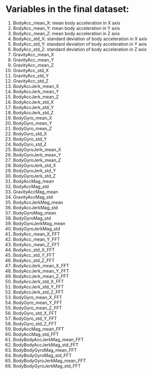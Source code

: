 # Variables in the final dataset:

1. BodyAcc_mean_X: mean body acceleration in X axis
2. BodyAcc_mean_Y: mean body acceleration in Y axis
3. BodyAcc_mean_Z: mean body acceleration in Z axis
4. BodyAcc_std_X: standard deviation of body acceleration in X axis
5. BodyAcc_std_Y: standard deviation of body acceleration in Y axis
6. BodyAcc_std_Z: standard deviation of body acceleration in Z axis
7. GravityAcc_mean_X
8. GravityAcc_mean_Y
9. GravityAcc_mean_Z
10. GravityAcc_std_X
11. GravityAcc_std_Y
12. GravityAcc_std_Z
13. BodyAccJerk_mean_X
14. BodyAccJerk_mean_Y
15. BodyAccJerk_mean_Z
16. BodyAccJerk_std_X
17. BodyAccJerk_std_Y
18. BodyAccJerk_std_Z
19. BodyGyro_mean_X
20. BodyGyro_mean_Y
21. BodyGyro_mean_Z
22. BodyGyro_std_X
23. BodyGyro_std_Y
24. BodyGyro_std_Z
25. BodyGyroJerk_mean_X
26. BodyGyroJerk_mean_Y
27. BodyGyroJerk_mean_Z
28. BodyGyroJerk_std_X
29. BodyGyroJerk_std_Y
30. BodyGyroJerk_std_Z
31. BodyAccMag_mean
32. BodyAccMag_std
33. GravityAccMag_mean
34. GravityAccMag_std
35. BodyAccJerkMag_mean
36. BodyAccJerkMag_std
37. BodyGyroMag_mean
38. BodyGyroMag_std
39. BodyGyroJerkMag_mean
40. BodyGyroJerkMag_std
41. BodyAcc_mean_X_FFT
42. BodyAcc_mean_Y_FFT
43. BodyAcc_mean_Z_FFT
44. BodyAcc_std_X_FFT
45. BodyAcc_std_Y_FFT
46. BodyAcc_std_Z_FFT
47. BodyAccJerk_mean_X_FFT
48. BodyAccJerk_mean_Y_FFT
49. BodyAccJerk_mean_Z_FFT
50. BodyAccJerk_std_X_FFT
51. BodyAccJerk_std_Y_FFT
52. BodyAccJerk_std_Z_FFT
53. BodyGyro_mean_X_FFT
54. BodyGyro_mean_Y_FFT
55. BodyGyro_mean_Z_FFT
56. BodyGyro_std_X_FFT
57. BodyGyro_std_Y_FFT
58. BodyGyro_std_Z_FFT
59. BodyAccMag_mean_FFT
60. BodyAccMag_std_FFT
61. BodyBodyAccJerkMag_mean_FFT
62. BodyBodyAccJerkMag_std_FFT
63. BodyBodyGyroMag_mean_FFT
64. BodyBodyGyroMag_std_FFT
65. BodyBodyGyroJerkMag_mean_FFT
66. BodyBodyGyroJerkMag_std_FFT